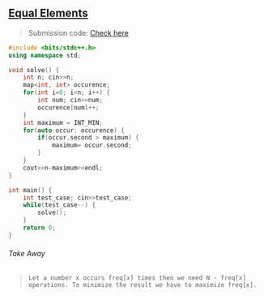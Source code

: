 ## [Equal Elements](https://www.codechef.com/problems/EQUALELE)
> Submission code: [Check here](https://www.codechef.com/viewsolution/91739320)
```C++
#include <bits/stdc++.h>
using namespace std;

void solve() {
    int n; cin>>n;
    map<int, int> occurence;
    for(int i=0; i<n; i++) {
        int num; cin>>num;
        occurence[num]++;
    }
    int maximum = INT_MIN;
    for(auto occur: occurence) {
        if(occur.second > maximum) {
            maximum= occur.second;
        }
    }
    cout<<n-maximum<<endl;
}

int main() {
	int test_case; cin>>test_case;
	while(test_case--) {
	    solve();
	}
	return 0;
}
```
###### Take Away
>```
> Let a number x occurs freq[x] times then we need N - freq[x] operations. To minimize the result we have to maximize freq[x].
>```
